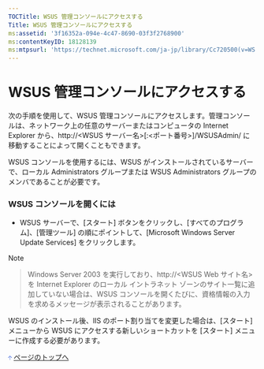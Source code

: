 ```yaml
---
TOCTitle: WSUS 管理コンソールにアクセスする
Title: WSUS 管理コンソールにアクセスする
ms:assetid: '3f16352a-094e-4c47-8690-03f3f2768900'
ms:contentKeyID: 18128139
ms:mtpsurl: 'https://technet.microsoft.com/ja-jp/library/Cc720500(v=WS.10)'
---
```


WSUS 管理コンソールにアクセスする
=================================

次の手順を使用して、WSUS 管理コンソールにアクセスします。管理コンソールは、ネットワーク上の任意のサーバーまたはコンピュータの Internet Explorer から、http://&lt;WSUS サーバー名&gt;\[:&lt;ポート番号&gt;\]/WSUSAdmin/ に移動することによって開くこともできます。

WSUS コンソールを使用するには、WSUS がインストールされているサーバーで、ローカル Administrators グループまたは WSUS Administrators グループのメンバであることが必要です。

### WSUS コンソールを開くには

-   WSUS サーバーで、\[スタート\] ボタンをクリックし、\[すべてのプログラム\]、\[管理ツール\] の順にポイントして、\[Microsoft Windows Server Update Services\] をクリックします。

> [!NOTE]

> Windows Server 2003 を実行しており、http://&lt;WSUS Web サイト名&gt; を Internet Explorer のローカル イントラネット ゾーンのサイト一覧に追加していない場合は、WSUS コンソールを開くたびに、資格情報の入力を求めるメッセージが表示されることがあります。

WSUS のインストール後、IIS のポート割り当てを変更した場合は、\[スタート\] メニューから WSUS にアクセスする新しいショートカットを \[スタート\] メニューに作成する必要があります。

![](images/Cc720500.arrow_px_up(ja-jp,WS.10).gif) [ページのトップへ](#ctl00_rs1_eb1_panel1)
